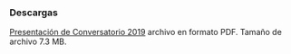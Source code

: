 
### Descargas

[Presentación de Conversatorio 2019](conversatorio/libro-resultados-conversatorio.pdf) archivo en formato PDF. Tamaño de archivo 7.3 MB.
